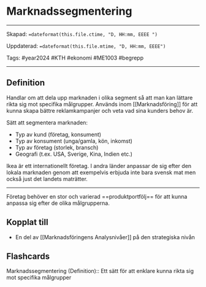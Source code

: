 # Marknadssegmentering

---
Skapad: `=dateformat(this.file.ctime, "D, HH:mm, EEEE ")`

Uppdaterad: `=dateformat(this.file.mtime, "D, HH:mm, EEEE")`

Tags: #year2024 #KTH #ekonomi #ME1003 #begrepp

---

## Definition

Handlar om att dela upp marknaden i olika segment så att man kan lättare rikta sig mot specifika målgrupper. Används inom [[Marknadsföring]] för att kunna skapa bättre reklamkampanjer och veta vad sina kunders behov är.

Sätt att segmentera marknaden:

- Typ av kund (företag, konsument)
- Typ av konsument (unga/gamla, kön, inkomst)
- Typ av företag (storlek, bransch)
- Geografi (t.ex. USA, Sverige, Kina, Indien etc.)

Ikea är ett internationellt företag. I andra länder anpassar de sig efter den lokala marknaden genom att exempelvis erbjuda inte bara svensk mat men också just det landets maträtter.

---

Företag behöver en stor och varierad ==produktportfölj== för att kunna anpassa sig efter de olika målgrupperna.

## Kopplat till

- En del av [[Marknadsföringens Analysnivåer]] på den strategiska nivån

## Flashcards

Marknadssegmentering (Definition):: Ett sätt för att enklare kunna rikta sig mot specifika målgrupper
<!--SR:!2024-02-22,17,290!2024-03-09,4,274-->
